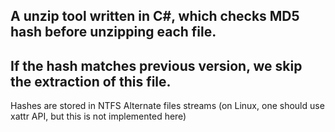 A unzip tool written in C#, which checks MD5 hash before unzipping each file.
---
If the hash matches previous version, we skip the extraction of this file.
---
Hashes are stored in NTFS Alternate files streams (on Linux, one should use xattr API, but this is not implemented here)